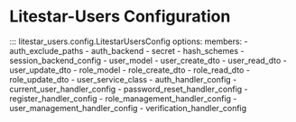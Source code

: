 # Litestar-Users Configuration

::: litestar_users.config.LitestarUsersConfig
    options:
        members:
            - auth_exclude_paths
            - auth_backend
            - secret
            - hash_schemes
            - session_backend_config
            - user_model
            - user_create_dto
            - user_read_dto
            - user_update_dto
            - role_model
            - role_create_dto
            - role_read_dto
            - role_update_dto
            - user_service_class
            - auth_handler_config
            - current_user_handler_config
            - password_reset_handler_config
            - register_handler_config
            - role_management_handler_config
            - user_management_handler_config
            - verification_handler_config
